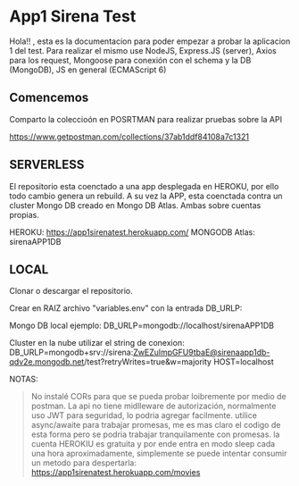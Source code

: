 # App1 Sirena Test

Hola!! , esta es la documentacion para poder empezar a probar la aplicacion 1 del test. Para realizar el mismo use NodeJS, Express.JS (server), Axios para los request, Mongoose para conexión con el schema y la DB (MongoDB), JS en general (ECMAScript 6)

## Comencemos

Comparto la coleccioón en POSRTMAN para realizar pruebas sobre la API

https://www.getpostman.com/collections/37ab1ddf84108a7c1321


## SERVERLESS

El repositorio esta coenctado a una app desplegada en HEROKU, por ello todo cambio genera un rebuild. A su vez la APP, esta coenctada contra un cluster Mongo DB creado en Mongo DB Atlas. Ambas sobre cuentas propias.

HEROKU: https://app1sirenatest.herokuapp.com/
MONGODB Atlas: sirenaAPP1DB 

## LOCAL

Clonar o descargar el repositorio. 

Crear en RAIZ archivo "variables.env" con la entrada DB_URLP:

Mongo DB local ejemplo: 
DB_URLP=mongodb://localhost/sirenaAPP1DB

Cluster en la nube utilizar el string de conexion: 
DB_URLP=mongodb+srv://sirena:ZwEZulmpGFU9tbaE@sirenaapp1db-qdv2e.mongodb.net/test?retryWrites=true&w=majority
HOST=localhost


NOTAS:
> No instalé CORs para que se pueda probar loibremente por medio de postman.
> La api no tiene midlleware de autorización, normalmente uso JWT para seguridad, lo podria agregar facilmente.
>utilice async/awaite para trabajar promesas, me es mas claro el codigo de esta forma pero se podria trabajar tranquilamente con promesas.
>la cuenta HEROKIU es gratuita y por ende entra en modo sleep cada una hora aproximadamente, simplemente se puede intentar consumir un metodo para despertarla:
https://app1sirenatest.herokuapp.com/movies

